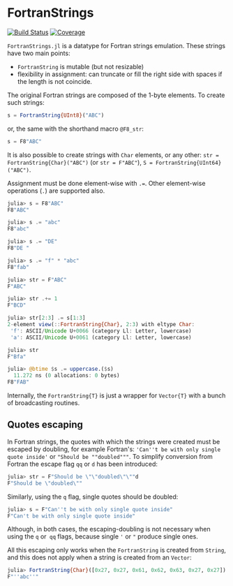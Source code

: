 # FortranStrings

[![Build Status](https://travis-ci.com/denius/FortranStrings.jl.svg?branch=master)](https://travis-ci.com/denius/FortranStrings.jl)
[![Coverage](https://codecov.io/gh/denius/FortranStrings.jl/branch/master/graph/badge.svg)](https://codecov.io/gh/denius/FortranStrings.jl)

`FortranStrings.jl` is a datatype for Fortran strings emulation. These strings have two main points:
* `FortranString` is mutable (but not resizable)
* flexibility in assignment: can truncate or fill the right side with spaces if the length is not coincide.

The original Fortran strings are composed of the 1-byte elements. To create such strings:
```julia
s = FortranString{UInt8}("ABC")
```
or, the same with the shorthand macro `@F8_str`:
```julia
s = F8"ABC"
```
It is also possible to create strings with `Char` elements, or any other:
`str = FortranString{Char}("ABC")` (or `str = F"ABC"`), `S = FortranString{UInt64}("ABC")`.

Assignment must be done element-wise with `.=`. Other element-wise operations (`.`) are supported also.
```julia
julia> s = F8"ABC"
F8"ABC"

julia> s .= "abc"
F8"abc"

julia> s .= "DE"
F8"DE "

julia> s .= "f" * "abc"
F8"fab"

julia> str = F"ABC"
F"ABC"

julia> str .+= 1
F"BCD"

julia> str[2:3] .= s[1:3]
2-element view(::FortranString{Char}, 2:3) with eltype Char:
 'f': ASCII/Unicode U+0066 (category Ll: Letter, lowercase)
 'a': ASCII/Unicode U+0061 (category Ll: Letter, lowercase)

julia> str
F"Bfa"

julia> @btime $s .= uppercase.($s)
  11.272 ns (0 allocations: 0 bytes)
F8"FAB"
```
Internally, the `FortranString{T}` is just a wrapper for `Vector{T}` with a bunch of broadcasting routines.

## Quotes escaping
In Fortran strings, the quotes with which the strings were created must be escaped by doubling, for example Fortran's: `'Can''t be with only single quote inside'` or `"Should be ""doubled"""`. To simplify conversion from Fortran the escape flag `qq` or `d` has been introduced:
```julia
julia> str = F"Should be \"\"doubled\"\""d
F"Should be \"doubled\""
```
Similarly, using the `q` flag, single quotes should be doubled:
```julia
julia> s = F"Can''t be with only single quote inside"
F"Can't be with only single quote inside"
```
Although, in both cases, the escaping-doubling is not necessary when using the `q` or` qq` flags, because single `'` or `"` produce single ones.

All this escaping only works when the `FortranString` is created from `String`, and this does not apply when a string is created from an `Vector`:
```julia
julia> FortranString{Char}([0x27, 0x27, 0x61, 0x62, 0x63, 0x27, 0x27])
F"''abc''"
```
